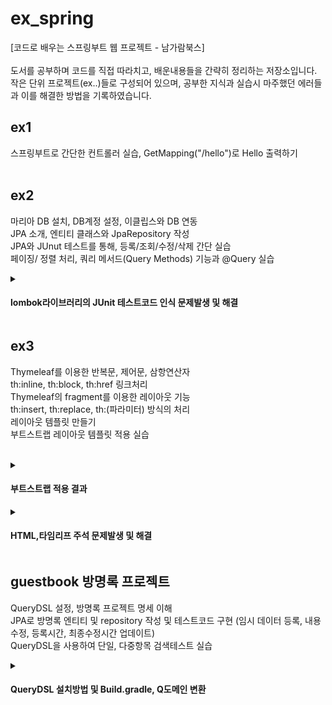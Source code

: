 <h1> ex_spring </h1>
[코드로 배우는 스프링부트 웹 프로젝트 - 남가람북스] </br></br>
도서를 공부하며 코드를 직접 따라치고, 배운내용들을 간략히 정리하는 저장소입니다. </br>
작은 단위 프로젝트(ex..)들로 구성되어 있으며, 공부한 지식과 실습시 마주했던 에러들과 이를 해결한 방법을 기록하였습니다.</br>

## ex1
  스프링부트로 간단한 컨트롤러 실습, GetMapping("/hello")로 Hello 출력하기 </br></br>


## ex2

  마리아 DB 설치, DB계정 설정, 이클립스와 DB 연동</br>
  JPA 소개, 엔티티 클래스와 JpaRepository 작성</br>
  JPA와 JUnut 테스트를 통해, 등록/조회/수정/삭제 간단 실습 </br>
  페이징/ 정렬 처리, 쿼리 메서드(Query Methods) 기능과 @Query 실습</br>


 <details>
<summary> 
  <h4> lombok라이브러리의 JUnit 테스트코드 인식 문제발생 및 해결 </h4>
 </summary>
<div markdown="1">

 lombok 라이브러리가 JUnit 테스트코드에서 인식이 안되어 에러가 떴다. 스프링부트 시작할 때, lombok을 체크했다고 lombok을 사용할 수 있는게 아니었다.
  
  <h4>해결</h4>
 STS4와 lombok.jar 파일을 직접 다운받고, 콘솔창에서 직접 실행한 뒤, STS4와 이클립스IDE 경로를 추가해주어 해결하였다.
</div>
</details>
  
  
## ex3

  Thymeleaf를 이용한 반복문, 제어문, 삼항연산자 </br>
  th:inline, th:block, th:href 링크처리 </br>
  Thymeleaf의 fragment를 이용한 레이아웃 기능 </br>
  th:insert, th:replace, th:(파라미터) 방식의 처리 </br>
  레이아웃 템플릿 만들기 </br>
  부트스트랩 레이아웃 템플릿 적용 실습</br></br>
  
  
  <details>
<summary> 
  <h4>부트스트랩 적용 결과</h4>
 </summary>
<div markdown="1">
  
  ![bootstrap](https://user-images.githubusercontent.com/35258559/201243210-693f5c37-da18-466b-9d90-ca33cdabf33e.png)
  
</div>
</details>
<details>
<summary> 
  <h4> HTML,타임리프 주석 문제발생 및 해결 </h4>
 </summary>
<div markdown="1">

  HTML과 타임리프의 파서가 들어있는 코드를 HTML의 주석처리 기법인 < !-- -- > 형식으로 코드를 묶었다.</br> 
  그랬더니, 타임리프의 파서 부분 [[${ data }]] 부분에서 오류가 발생했다.
  분명히 HTML 주석내에 있는 코드였다. 국비학원 수업때, 강사님께서 타임리프 주석은 다르다는걸 말씀했던게 불현듯 생각이 나서, 내용을 찾았다.

  <h4>해결</h4>
  타임리프 주석 형식은 < !--/*   */-- > 형태이다. 주석을 다시 고쳐쓰고, 경로를 호출해보니, 이번에는 정상적으로 데이터가 브라우저 화면에 출력이 되었다.
</div>
</details>
  
  
  ## guestbook 방명록 프로젝트 
  
  QueryDSL 설정, 방명록 프로젝트 명세 이해 </br>
  JPA로 방명록 엔티티 및 repository 작성 및 테스트코드 구현 (임시 데이터 등록, 내용 수정, 등록시간, 최종수정시간 업데이트) </br>
  QueryDSL을 사용하여 단일, 다중항목 검색테스트 실습 </br>
  
  
  <details>
<summary> 
  <h4> QueryDSL 설치방법 및 Build.gradle, Q도메인 변환 </h4>
 </summary>
<div markdown="1">

 QueryDSL을 설치하기 위해서는 Build.gradle 파일에 특별한 코드를 추가해야 한다. (업로드 파일 참고) 이때, 이클립스와 IntelliJ의 코드는 다르다는걸 명심해야 한다. 이걸 모르고 구글의 IntelliJ 코드를 검색해서 계속 에러가 났다. 
 코드를 추가한 후, 프로젝트 우클릭, Gradle => refresh gradle project를 클릭해준다.

(1) 이클립스 상단 메뉴에서 window 클릭

(2) Show View -> other -> gradle 검색 -> Gradle Task 클릭

(3) Gradle Task에서 해당 프로젝트를 더블클릭 

(4) build 폴더로 가서 build를 선택 후 마우스 오른쪽 클릭

(5) Run Gradle Tasks를 클릭하면 src 밑에 generated 폴더가 생성된다.

프로젝트에 새로 생긴 generated의 경로를 추가해줘야 사용 가능

 (1) 프로젝트 우클릭 -> Properties ->Java build Path

 (2) Source 탭에서 Add Folder... 클릭

 (3) src 밑에 새로 생긴 generated폴더 체크 후 확인

 (4) apply 클릭 후 확인

 (5) 이제 src/main/java에서 src/main/generated를 접근해서 사용할 수 있다.

 (6) 만약 이클립스내에서 package 경로가 안맞을 경우, 해당 경로로 Q~.java 파일을 옮겨준다.

</div>
</details>
  
  
